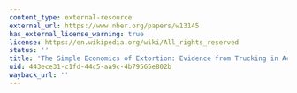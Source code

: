 ```yaml
---
content_type: external-resource
external_url: https://www.nber.org/papers/w13145
has_external_license_warning: true
license: https://en.wikipedia.org/wiki/All_rights_reserved
status: ''
title: 'The Simple Economics of Extortion: Evidence from Trucking in Aceh'
uid: 443ece31-c1fd-44c5-aa9c-4b79565e802b
wayback_url: ''
---
```

